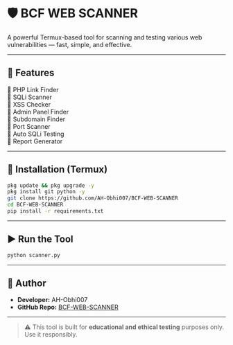 # 🛡️ BCF WEB SCANNER
A powerful Termux-based tool for scanning and testing various web vulnerabilities — fast, simple, and effective.

---

## 🚀 Features

🔹 PHP Link Finder  
🔹 SQLi Scanner  
🔹 XSS Checker  
🔹 Admin Panel Finder  
🔹 Subdomain Finder  
🔹 Port Scanner  
🔹 Auto SQLi Testing  
🔹 Report Generator  

---

## 📲 Installation (Termux)

```bash
pkg update && pkg upgrade -y
pkg install git python -y
git clone https://github.com/AH-Obhi007/BCF-WEB-SCANNER
cd BCF-WEB-SCANNER
pip install -r requirements.txt
```

---

## ▶️ Run the Tool

```bash
python scanner.py
```

---

## 👤 Author

- **Developer:** AH-Obhi007  
- **GitHub Repo:** [BCF-WEB-SCANNER](https://github.com/AH-Obhi007/BCF-WEB-SCANNER)

---

> ⚠️ This tool is built for **educational and ethical testing** purposes only. Use it responsibly.
